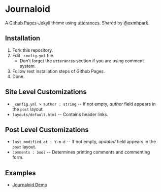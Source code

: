 # Journaloid
A [Github Pages](https://pages.github.com)-[Jekyll](https://jekyllrb.com) theme using [utterances](https://utteranc.es). Shared by [@oxmhpark](https://github.com/oxmhpark).

## Installation
1. Fork this repository.
2. Edit `_config.yml` file.
    - Don't forget the `utterances` section if you are using comment system.
3. Follow rest installation steps of Github Pages.
4. Done.

## Site Level Customizations
- `_config.yml > author : string` -- If not empty, *author* field appears in the `post` layout.
- `layouts/default.html` -- Contains header links.

## Post Level Customizations
- `last_modified_at : Y-m-d` -- If not empty, *updated* field appears in the `post` layout. 
- `comments : bool` -- Determines printing comments and commenting form.

## Examples
- [Journaloid Demo](https://oxmhpark.github.io/jekyll-theme-journaloid)
